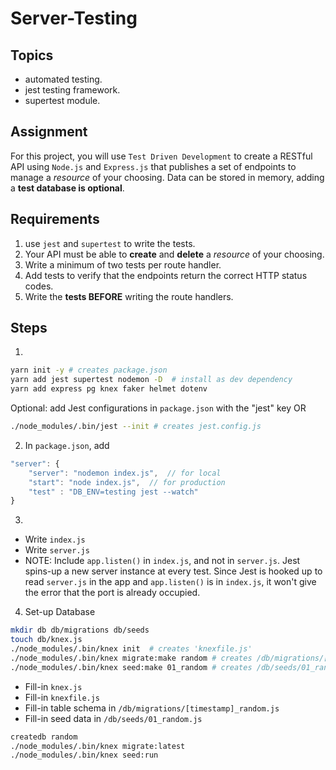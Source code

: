 # Server-Testing

## Topics

- automated testing.
- jest testing framework.
- supertest module.

## Assignment

For this project, you will use `Test Driven Development` to create a RESTful API using `Node.js` and `Express.js` that publishes a set of endpoints to manage a _resource_ of your choosing. Data can be stored in memory, adding a **test database is optional**.

## Requirements

1.  use `jest` and `supertest` to write the tests.
1.  Your API must be able to **create** and **delete** a _resource_ of your choosing.
1.  Write a minimum of two tests per route handler.
1.  Add tests to verify that the endpoints return the correct HTTP status codes.
1.  Write the **tests BEFORE** writing the route handlers.

## Steps

1.

```bash
yarn init -y # creates package.json
yarn add jest supertest nodemon -D  # install as dev dependency
yarn add express pg knex faker helmet dotenv
```

Optional: add Jest configurations in `package.json` with the "jest" key OR

```bash
./node_modules/.bin/jest --init # creates jest.config.js
```

2. In `package.json`, add

```js
"server": {
    "server": "nodemon index.js",  // for local
    "start": "node index.js",  // for production
    "test" : "DB_ENV=testing jest --watch"
}
```

3.

- Write `index.js`
- Write `server.js`
- NOTE: Include `app.listen()` in `index.js`, and not in `server.js`. Jest spins-up a new server instance at every test. Since Jest is hooked up to read `server.js` in the app and `app.listen()` is in `index.js`, it won't give the error that the port is already occupied.

4. Set-up Database

```bash
mkdir db db/migrations db/seeds
touch db/knex.js
./node_modules/.bin/knex init  # creates 'knexfile.js'
./node_modules/.bin/knex migrate:make random # creates /db/migrations/[timestamp]_random.js
./node_modules/.bin/knex seed:make 01_random # creates /db/seeds/01_random.js
```

- Fill-in `knex.js`
- Fill-in `knexfile.js`
- Fill-in table schema in `/db/migrations/[timestamp]_random.js`
- Fill-in seed data in `/db/seeds/01_random.js`

```bash
createdb random
./node_modules/.bin/knex migrate:latest
./node_modules/.bin/knex seed:run
```

